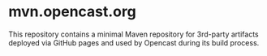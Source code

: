 # mvn.opencast.org

This repository contains a minimal Maven repository for 3rd-party artifacts
deployed via GitHub pages and used by Opencast during its build process.
